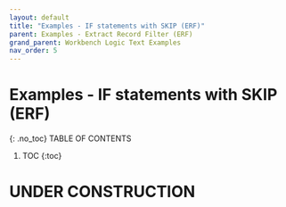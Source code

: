 ```yaml
---
layout: default
title: "Examples - IF statements with SKIP (ERF)"
parent: Examples - Extract Record Filter (ERF)
grand_parent: Workbench Logic Text Examples
nav_order: 5
---
```


# Examples - IF statements with SKIP (ERF)
{: .no_toc}
TABLE OF CONTENTS 
1. TOC
{:toc}  
 
# UNDER CONSTRUCTION
